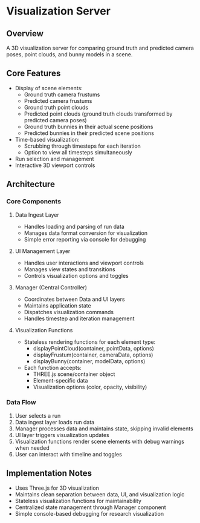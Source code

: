 # Visualization Server

## Overview
A 3D visualization server for comparing ground truth and predicted camera poses, point clouds, and bunny models in a scene.

## Core Features
- Display of scene elements:
  - Ground truth camera frustums
  - Predicted camera frustums
  - Ground truth point clouds
  - Predicted point clouds (ground truth clouds transformed by predicted camera poses)
  - Ground truth bunnies in their actual scene positions
  - Predicted bunnies in their predicted scene positions
- Time-based visualization:
  - Scrubbing through timesteps for each iteration
  - Option to view all timesteps simultaneously
- Run selection and management
- Interactive 3D viewport controls

## Architecture

### Core Components

1. Data Ingest Layer
   - Handles loading and parsing of run data
   - Manages data format conversion for visualization
   - Simple error reporting via console for debugging

2. UI Management Layer
   - Handles user interactions and viewport controls
   - Manages view states and transitions
   - Controls visualization options and toggles

3. Manager (Central Controller)
   - Coordinates between Data and UI layers
   - Maintains application state
   - Dispatches visualization commands
   - Handles timestep and iteration management

4. Visualization Functions
   - Stateless rendering functions for each element type:
     - displayPointCloud(container, pointData, options)
     - displayFrustum(container, cameraData, options)
     - displayBunny(container, modelData, options)
   - Each function accepts:
     - THREE.js scene/container object
     - Element-specific data
     - Visualization options (color, opacity, visibility)

### Data Flow
1. User selects a run
2. Data ingest layer loads run data
3. Manager processes data and maintains state, skipping invalid elements
4. UI layer triggers visualization updates
5. Visualization functions render scene elements with debug warnings when needed
6. User can interact with timeline and toggles

## Implementation Notes
- Uses Three.js for 3D visualization
- Maintains clean separation between data, UI, and visualization logic
- Stateless visualization functions for maintainability
- Centralized state management through Manager component
- Simple console-based debugging for research visualization
